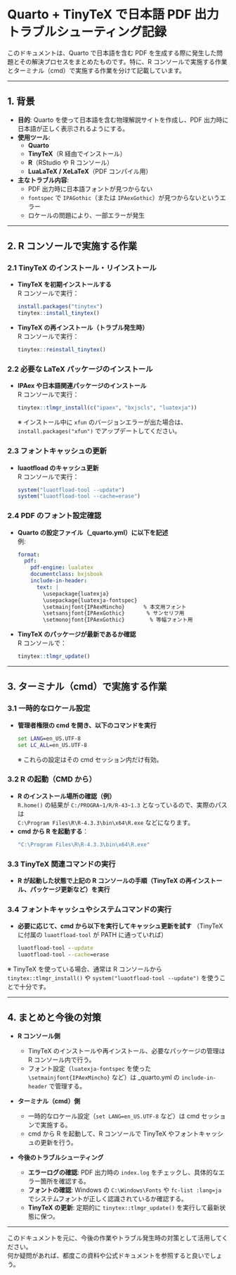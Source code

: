 
# Quarto + TinyTeX で日本語 PDF 出力トラブルシューティング記録

このドキュメントは、Quarto で日本語を含む PDF を生成する際に発生した問題とその解決プロセスをまとめたものです。特に、R コンソールで実施する作業とターミナル（cmd）で実施する作業を分けて記載しています。

---

## 1. 背景

- **目的**: Quarto を使って日本語を含む物理解説サイトを作成し、PDF 出力時に日本語が正しく表示されるようにする。
- **使用ツール**:
  - **Quarto**
  - **TinyTeX**（R 経由でインストール）
  - **R**（RStudio や R コンソール）
  - **LuaLaTeX / XeLaTeX**（PDF コンパイル用）
- **主なトラブル内容**:
  - PDF 出力時に日本語フォントが見つからない
  - `fontspec` で `IPAGothic`（または `IPAexGothic`）が見つからないというエラー
  - ロケールの問題により、一部エラーが発生

---

## 2. R コンソールで実施する作業

### 2.1 TinyTeX のインストール・リインストール
- **TinyTeX を初期インストールする**  
  R コンソールで実行：
  ```r
  install.packages("tinytex")
  tinytex::install_tinytex()
  ```
- **TinyTeX の再インストール（トラブル発生時）**  
  R コンソールで実行：
  ```r
  tinytex::reinstall_tinytex()
  ```

### 2.2 必要な LaTeX パッケージのインストール
- **IPAex や日本語関連パッケージのインストール**  
  R コンソールで実行：
  ```r
  tinytex::tlmgr_install(c("ipaex", "bxjscls", "luatexja"))
  ```
  ※ インストール中に `xfun` のバージョンエラーが出た場合は、`install.packages("xfun")` でアップデートしてください。

### 2.3 フォントキャッシュの更新
- **luaotfload のキャッシュ更新**  
  R コンソールで実行：
  ```r
  system("luaotfload-tool --update")
  system("luaotfload-tool --cache=erase")
  ```

### 2.4 PDF のフォント設定確認
- **Quarto の設定ファイル（_quarto.yml）に以下を記述**  
  例:
  ```yaml
  format:
    pdf:
      pdf-engine: lualatex
      documentclass: bxjsbook
      include-in-header:
        text: |
          \usepackage{luatexja}
          \usepackage{luatexja-fontspec}
          \setmainjfont{IPAexMincho}      % 本文用フォント
          \setsansjfont{IPAexGothic}       % サンセリフ用
          \setmonojfont{IPAexGothic}        % 等幅フォント用
  ```
- **TinyTeX のパッケージが最新であるか確認**  
  R コンソールで：
  ```r
  tinytex::tlmgr_update()
  ```

---

## 3. ターミナル（cmd）で実施する作業

### 3.1 一時的なロケール設定
- **管理者権限の cmd を開き、以下のコマンドを実行**
  ```cmd
  set LANG=en_US.UTF-8
  set LC_ALL=en_US.UTF-8
  ```
  ※ これらの設定はその cmd セッション内だけ有効。

### 3.2 R の起動（CMD から）
- **R のインストール場所の確認（例）**  
  `R.home()` の結果が `C:/PROGRA~1/R/R-43~1.3` となっているので、実際のパスは  
  `C:\Program Files\R\R-4.3.3\bin\x64\R.exe` などになります。
- **cmd から R を起動する**：
  ```cmd
  "C:\Program Files\R\R-4.3.3\bin\x64\R.exe"
  ```

### 3.3 TinyTeX 関連コマンドの実行
- **R が起動した状態で上記の R コンソールの手順（TinyTeX の再インストール、パッケージ更新など）を実行**

### 3.4 フォントキャッシュやシステムコマンドの実行
- **必要に応じて、cmd から以下を実行してキャッシュ更新を試す**
  （TinyTeX に付属の `luaotfload-tool` が PATH に通っていれば）
  ```cmd
  luaotfload-tool --update
  luaotfload-tool --cache=erase
  ```

※ TinyTeX を使っている場合、通常は R コンソールから `tinytex::tlmgr_install()` や `system("luaotfload-tool --update")` を使うことで十分です。

---

## 4. まとめと今後の対策

- **R コンソール側**  
  - TinyTeX のインストールや再インストール、必要なパッケージの管理は R コンソール内で行う。
  - フォント設定（`luatexja-fontspec` を使った `\setmainjfont{IPAexMincho}` など）は _quarto.yml の `include-in-header` で管理する。

- **ターミナル（cmd）側**  
  - 一時的なロケール設定（`set LANG=en_US.UTF-8` など）は cmd セッションで実施する。
  - cmd から R を起動して、R コンソールで TinyTeX やフォントキャッシュの更新を行う。

- **今後のトラブルシューティング**
  - **エラーログの確認**: PDF 出力時の `index.log` をチェックし、具体的なエラー箇所を確認する。
  - **フォントの確認**: Windows の `C:\Windows\Fonts` や `fc-list :lang=ja` でシステムフォントが正しく認識されているか確認する。
  - **TinyTeX の更新**: 定期的に `tinytex::tlmgr_update()` を実行して最新状態に保つ。

---

このドキュメントを元に、今後の作業やトラブル発生時の対策として活用してください。  
何か疑問があれば、都度この資料や公式ドキュメントを参照すると良いでしょう。
